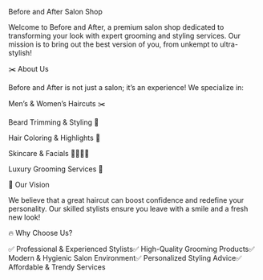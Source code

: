 Before and After Salon Shop

Welcome to Before and After, a premium salon shop dedicated to transforming your look with expert grooming and styling services. Our mission is to bring out the best version of you, from unkempt to ultra-stylish!

✂️ About Us

Before and After is not just a salon; it’s an experience! We specialize in:

Men’s & Women’s Haircuts ✂️

Beard Trimming & Styling 🧔

Hair Coloring & Highlights 🎨

Skincare & Facials 💆‍♂️💆‍♀️

Luxury Grooming Services 🌟

🚀 Our Vision

We believe that a great haircut can boost confidence and redefine your personality. Our skilled stylists ensure you leave with a smile and a fresh new look!

🔥 Why Choose Us?

✅ Professional & Experienced Stylists✅ High-Quality Grooming Products✅ Modern & Hygienic Salon Environment✅ Personalized Styling Advice✅ Affordable & Trendy Services
